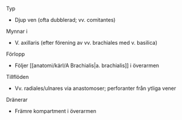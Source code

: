 Typ
- Djup ven (ofta dubblerad; vv. comitantes)

Mynnar i
- V. axillaris (efter förening av vv. brachiales med v. basilica)

Förlopp
- Följer [[anatomi/kärl/A Brachialis|a. brachialis]] i överarmen

Tillflöden
- Vv. radiales/ulnares via anastomoser; perforanter från ytliga vener

Dränerar
- Främre kompartment i överarmen

